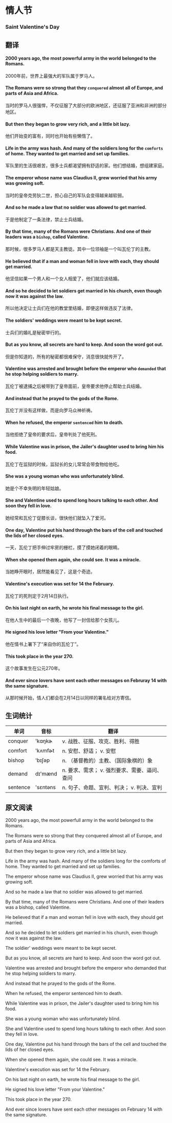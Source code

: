 # 情人节
### Saint Valentine's Day

## 翻译
#### 2000 years ago, the most powerful army in the world belonged to the Romans.
2000年前，世界上最强大的军队属于罗马人。
#### The Romans were so strong that they `conquered` almost all of Europe, and parts of Asia and Africa.
当时的罗马人很强悍，不仅征服了大部分的欧洲地区，还征服了亚洲和非洲的部分地区。
#### But then they began to grow very rich, and a little bit lazy.
他们开始变的富有，同时也开始有些懒惰了。
#### Life in the army was hash. And many of the soldiers long for the `comforts` of home. They wanted to get married and set up families.
军队里的生活很艰苦，很多士兵都渴望拥有舒适的家。他们想结婚，想组建家庭。
#### The emperor whose name was Claudius II, grew worried that his army was growing soft.
当时的皇帝克劳狄二世，担心自己的军队会变得越来越软弱。
#### And so he made a law that no soldier was allowed to get married.
于是他制定了一条法律，禁止士兵结婚。
#### By that time, many of the Romans were Christians. And one of their leaders was a `bishop`, called Valentine.
那时候，很多罗马人都是天主教徒。其中一位领袖是一个叫瓦伦丁的主教。
#### He believed that if a man and woman fell in love with each, they should get married.
他坚信如果一个男人和一个女人相爱了，他们就应该结婚。
#### And so he decided to let soldiers get married in his church, even though now it was against the law.
所以他决定让士兵们在他的教堂里结婚，即便这样做违反了法律。
#### The soldiers' weddings were meant to be kept secret.
士兵们的婚礼是秘密举行的。
#### But as you know, all secrets are hard to keep. And soon the word got out.
但是你知道的，所有的秘密都很难保守，消息很快就传开了。
#### Valentine was arrested and brought before the emperor who `demanded` that he stop helping soldiers to marry.
瓦伦丁被逮捕之后被带到了皇帝面前，皇帝要求他停止帮助士兵结婚。
#### And instead that he prayed to the gods of the Rome.
瓦伦丁并没有这样做，而是向罗马众神祈祷。
#### When he refused, the emperor `sentenced` him to death.
当他拒绝了皇帝的要求后，皇帝判处了他死刑。
#### While Valentine was in prison, the Jailer's daughter used to bring him his food.
瓦伦丁在监狱的时候，监狱长的女儿常常会带食物给他吃。
#### She was a young woman who was unfortunately blind.
她是个不幸失明的年轻姑娘。
#### She and Valentine used to spend long hours talking to each other. And soon they fell in love.
她经常和瓦伦丁促膝长谈，很快他们就坠入了爱河。
#### One day, Valentine put his hand through the bars of the cell and touched the lids of her closed eyes.
一天，瓦伦丁把手伸过牢房的栅栏，摸了摸她闭着的眼睛。
#### When she opened them again, she could see. It was a miracle.
当她睁开眼时，居然能看见了，这是个奇迹。
#### Valentine's execution was set for 14 the February.
瓦伦丁的死刑定于2月14日执行。
#### On his last night on earth, he wrote his final message to the girl.
在他人生中的最后一个夜晚，他写了一封信给那个女孩儿。
#### He signed his love letter "From your Valentine." 
他在情书上署下了“来自你的瓦伦丁”。
#### This took place in the year 270.
这个故事发生在公元270年。
#### And ever since lovers have sent each other messages on Februray 14 with the same signature.
从那时候开始，情人们都会在2月14日以同样的署名给对方寄信。

## 生词统计
| 单词 | 音标 | 翻译 |
| - | - | - |
| conquer | 'kɑŋkɚ | v. 战胜、征服、攻克、胜利、得胜 |
| comfort | 'kʌmfɚt | n. 安慰、舒适； v. 安慰 |
| bishop | 'bɪʃəp | n. （基督教的）主教、（国际象棋的）象 |
| demand | dɪ'mænd | n. 要求、需求； v. 强烈要求、需要、逼问、查问 |
| sentence | 'sɛntəns | n. 句子、命题、宣判、判决； v. 判决、宣判 |

## 原文阅读
2000 years ago, the most powerfull army in the world belonged to the Romans.

The Romans were so strong that they conquered almost all of Europe, and parts of Asia and Africa.

But then they began to grow very rich, and a little bit lazy.

Life in the army was hash. And many of the soldiers long for the comforts of home. They wanted to get married and set up families.

The emperor whose name was Claudius II, grew worried that his army was growing soft.

And so he made a law that no soldier was allowed to get married.

By that time, many of the Romans were Christians. And one of their leaders was a bishop, called Valentine.

He believed that if a man and woman fell in love with each, they should get married.

And so he decided to let soldiers get married in his church, even though now it was against the law.

The soldier' weddings were meant to be kept secret.

But as you know, all secrets are hard to keep. And soon thw word got out.

Valentine was arrested and brought before the emperor who demanded that he stop helping soldiers to marry.

And instead that he prayed to the gods of the Rome.

When he refused, the emperor sentenced him to death.

While Valentine was in prison, the Jailer's daughter used to bring him his food.

She was a young woman who was unfortunately blind.

She and Valentine used to spend long hours talking to each other. And soon they fell in love.

One day, Valentine put his hand through the bars of the cell and touched the lids of her closed eyes.

When she opened them again, she could see. It was a miracle.

Valentine's execution was set for 14 the February.

On his last night on earth, he wrote his final message to the girl.

He signed his love letter "From your Valentine."

This took place in the year 270.

And ever since lovers have sent each other messages on February 14 with the same signature.

<src-rtyAudio :src="`https://rtyresources2019.github.io/2019-August/Saint Valentine's Day.mp3`"></src-rtyAudio>